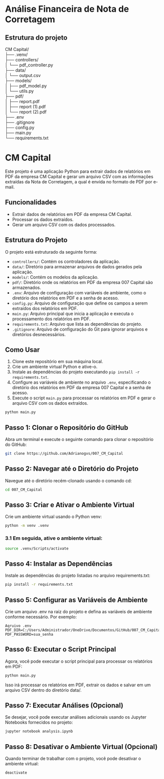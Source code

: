 # Análise Financeira de Nota de Corretagem 

## Estrutura do projeto

CM Capital/</br>
├── .venv/</br>
├── controllers/</br>
│   └── pdf_controller.py</br>
├── data/</br>
│   └── output.csv</br>
├── models/</br>
│   ├── pdf_model.py</br>
│   └── utils.py</br>
├── pdf/</br>
│   ├── report.pdf</br>
│   ├── report (1).pdf</br>
│   └── report (2).pdf</br>
├── .env</br>
├── .gitignore</br>
├── config.py</br>
├── main.py</br>
└── requirements.txt</br>


# CM Capital

Este projeto é uma aplicação Python para extrair dados de relatórios em PDF da empresa CM Capital e gerar um arquivo CSV com as informações extraídas da Nota de Corretagem, a qual é envida no formato de PDF por e-mail.

## Funcionalidades

- Extrair dados de relatórios em PDF da empresa CM Capital.
- Processar os dados extraídos.
- Gerar um arquivo CSV com os dados processados.

## Estrutura do Projeto

O projeto está estruturado da seguinte forma:

- `controllers/`: Contém os controladores da aplicação.
- `data/`: Diretório para armazenar arquivos de dados gerados pela aplicação.
- `models/`: Contém os modelos da aplicação.
- `pdf/`: Diretório onde os relatórios em PDF da empresa 007 Capital são armazenados.
- `.env`: Arquivo de configuração com variáveis de ambiente, como o diretório dos relatórios em PDF e a senha de acesso.
- `config.py`: Arquivo de configuração que define os campos a serem extraídos dos relatórios em PDF.
- `main.py`: Arquivo principal que inicia a aplicação e executa o processamento dos relatórios em PDF.
- `requirements.txt`: Arquivo que lista as dependências do projeto.
- `.gitignore`: Arquivo de configuração do Git para ignorar arquivos e diretórios desnecessários.

## Como Usar

1. Clone este repositório em sua máquina local.
2. Crie um ambiente virtual Python e ative-o.
3. Instale as dependências do projeto executando `pip install -r requirements.txt`.
4. Configure as variáveis de ambiente no arquivo `.env`, especificando o diretório dos relatórios em PDF da empresa 007 Capital e a senha de acesso.
5. Execute o script `main.py` para processar os relatórios em PDF e gerar o arquivo CSV com os dados extraídos.

```bash
python main.py
```
## Passo 1: Clonar o Repositório do GitHub
Abra um terminal e execute o seguinte comando para clonar o repositório do GitHub:

```bash
git clone https://github.com/Adrianogvs/007_CM_Capital
```

## Passo 2: Navegar até o Diretório do Projeto
Navegue até o diretório recém-clonado usando o comando cd:
```bash
cd 007_CM_Capital
```

## Passo 3: Criar e Ativar o Ambiente Virtual
Crie um ambiente virtual usando o Python venv:
```bash
python -m venv .venv
```
### 3.1 Em seguida, ative o ambiente virtual:
```bash
source .venv/Scripts/activate
```

## Passo 4: Instalar as Dependências
Instale as dependências do projeto listadas no arquivo requirements.txt:

```bash
pip install -r requirements.txt
```

## Passo 5: Configurar as Variáveis de Ambiente
Crie um arquivo .env na raiz do projeto e defina as variáveis de ambiente conforme necessário. Por exemplo:
```.env
Aqruivo .env
PDF_DIR=C:/Users/Administrador/OneDrive/Documentos/GitHub/007_CM_Capital/pdf
PDF_PASSWORD=sua_senha
```

## Passo 6: Executar o Script Principal
Agora, você pode executar o script principal para processar os relatórios em PDF:
```bash
python main.py
```
Isso irá processar os relatórios em PDF, extrair os dados e salvar em um arquivo CSV dentro do diretório data/.

## Passo 7: Executar Análises (Opcional)
Se desejar, você pode executar análises adicionais usando os Jupyter Notebooks fornecidos no projeto:

```bash
jupyter notebook analysis.ipynb
```

## Passo 8: Desativar o Ambiente Virtual (Opcional)
Quando terminar de trabalhar com o projeto, você pode desativar o ambiente virtual:

```bash
deactivate
```